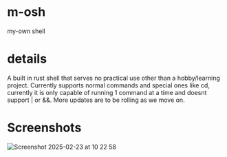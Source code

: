 # m-osh
my-own shell

# details
A built in rust shell that serves no practical use other than a hobby/learning project.
Currently supports normal commands and special ones like cd,
currently it is only capable of running 1 command at a time and doesnt support | or &&.
More updates are to be rolling as we move on.

# Screenshots
![Screenshot 2025-02-23 at 10 22 58](https://github.com/user-attachments/assets/b6285eae-ddd0-4143-98be-05189061a6e2)
